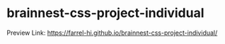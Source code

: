 # brainnest-css-project-individual
Preview Link: https://farrel-hi.github.io/brainnest-css-project-individual/
